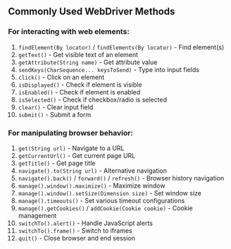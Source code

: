 ## Commonly Used WebDriver Methods

### For interacting with web elements:
1. `findElement(By locator)` / `findElements(By locator)` - Find element(s)
2. `getText()` - Get visible text of an element
3. `getAttribute(String name)` - Get attribute value
4. `sendKeys(CharSequence... keysToSend)` - Type into input fields
5. `click()` - Click on an element
6. `isDisplayed()` - Check if element is visible
7. `isEnabled()` - Check if element is enabled
8. `isSelected()` - Check if checkbox/radio is selected
9. `clear()` - Clear input field
10. `submit()` - Submit a form

### For manipulating browser behavior:
1. `get(String url)` - Navigate to a URL
2. `getCurrentUrl()` - Get current page URL
3. `getTitle()` - Get page title
4. `navigate().to(String url)` - Alternative navigation
5. `navigate().back()` / `forward()` / `refresh()` - Browser history navigation
6. `manage().window().maximize()` - Maximize window
7. `manage().window().setSize(Dimension size)` - Set window size
8. `manage().timeouts()` - Set various timeout configurations
9. `manage().getCookies()` / `addCookie(Cookie cookie)` - Cookie management
10. `switchTo().alert()` - Handle JavaScript alerts
11. `switchTo().frame()` - Switch to iframes
12. `quit()` - Close browser and end session

